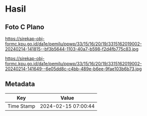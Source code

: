 # Hasil

## Foto C Plano

https://sirekap-obj-formc.kpu.go.id/da1e/pemilu/ppwp/33/15/16/20/19/3315162019002-20240214-141815--bf3b5644-1103-40a7-b598-f2d4fb775c83.jpg

https://sirekap-obj-formc.kpu.go.id/da1e/pemilu/ppwp/33/15/16/20/19/3315162019002-20240214-141649--6e05dd8c-c4bb-489e-b6ee-9fae103b6b73.jpg


## Metadata

| Key        | Value               |
| ---------- | ------------------- |
| Time Stamp | 2024-02-15 07:00:44 |



